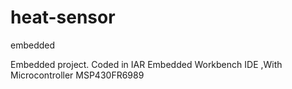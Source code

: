 # heat-sensor
embedded

Embedded project. Coded in IAR Embedded Workbench IDE ,With Microcontroller MSP430FR6989
